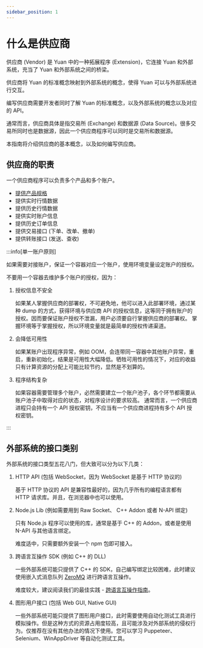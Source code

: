 ```yaml
---
sidebar_position: 1
---
```


# 什么是供应商

供应商 (Vendor) 是 Yuan 中的一种拓展程序 (Extension)，它连接 Yuan 和外部系统，充当了 Yuan 和外部系统之间的桥梁。

供应商将 Yuan 的标准概念映射到外部系统的概念，使得 Yuan 可以与外部系统进行交互。

编写供应商需要开发者同时了解 Yuan 的标准概念，以及外部系统的概念以及对应的 API。

通常而言，供应商具体是指交易所 (Exchange) 和数据源 (Data Source)。很多交易所同时也是数据源，因此一个供应商程序可以同时是交易所和数据源。

本指南将介绍供应商的基本概念，以及如何编写供应商。

## 供应商的职责

一个供应商程序可以负责多个产品和多个账户。

- [提供产品规格](./vendor-product)
- 提供实时行情数据
- 提供历史行情数据
- 提供实时账户信息
- 提供历史订单信息
- 提供交易接口 (下单、改单、撤单)
- 提供转账接口 (发送、查收)

:::info[单一账户原则]

如果需要对接账户，保证一个容器对应一个账户，使用环境变量设定账户的授权。

不要用一个容器去维护多个账户的授权，因为：

1. 授权信息不安全

   如果某人掌握供应商的部署权，不可避免地，他可以进入此部署环境，通过某种 dump 的方式，获得环境与供应商 API 的授权信息，这等同于拥有账户的授权。因而要保证账户授权不泄漏，用户必须要自行掌握供应商的部署权。
   掌握环境等于掌握授权，所以环境变量就是最简单的授权传递渠道。

2. 会降低可用性

   如果某账户出现程序异常，例如 OOM，会连带同一容器中其他账户异常，重启，重新初始化，结果是可用性大幅降低。牺牲可用性的情况下，对应的收益只有计算资源的分配上可能比较节约，显然是不划算的。

3. 程序结构复杂

   如果容器需要管理多个账户，必然需要建立一个账户池子，各个环节都需要从账户池子中取得对应的状态，对程序设计的要求较高。
   通常而言，一个供应商进程只会持有一个 API 授权密钥，不应当有一个供应商进程持有多个 API 授权密钥。

:::

## 外部系统的接口类别

外部系统的接口类型五花八门，但大致可以分为以下几类：

1. HTTP API (包括 WebSocket，因为 WebSocket 是基于 HTTP 协议的)

   基于 HTTP 协议的 API 是兼容性最好的，因为几乎所有的编程语言都有 HTTP 请求库。并且，在浏览器中也可以使用。

2. Node.js Lib (例如需要用到 Raw Socket、 C++ Addon 或者 N-API 绑定)

   只有 Node.js 程序可以使用的库，通常是基于 C++ 的 Addon，或者是使用 N-API 与其他语言绑定。

   难度适中，只需要额外安装一个 npm 包即可接入。

3. 跨语言互操作 SDK (例如 C++ 的 DLL)

   一些外部系统可能只提供了 C++ 的 SDK，自己编写绑定比较困难，此时建议使用嵌入式消息队列 [ZeroMQ](https://zeromq.org/) 进行跨语言互操作。

   难度较大，建议阅读我们的最佳实践 - [跨语言互操作指南](./cross-language-interoperability)。

4. 图形用户接口 (包括 Web GUI, Native GUI)

   一些外部系统可能只提供了图形用户接口，此时需要使用自动化测试工具进行模拟操作。但是这种方式的资源占用度较高，且可能涉及对外部系统的侵权行为。仅推荐在没有其他办法的情况下使用。您可以学习 Puppeteer、Selenium、WinAppDriver 等自动化测试工具。

<!-- ## 开始实现供应商

一个供应商程序通常是一个 Node.js 程序，它需要使用终端 (Terminal) 与主机中的其他终端通讯。

:::info[供应商可以在浏览器中运行吗？]
可以，但不推荐。

因为它最后需要以守护进程的形式运行，提供服务。

而浏览器存在"后台时钟冻结"、"资源占用高"等原因，不适合作为守护进程运行。
:::

```ts
import { Terminal } from '@yuants/protocol';

const terminal = new Terminal(process.env.HOST_URL!, {});
``` -->
